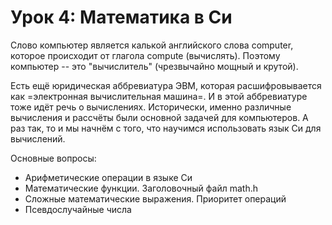 # Урок 4: Математика в Си

Слово компьютер является калькой английского слова computer, которое происходит от глагола compute (вычислять). Поэтому компьютер -- это "вычислитель" (чрезвычайно мощный и крутой).
 
Есть ещё юридическая аббревиатура ЭВМ, которая расшифровывается как =электронная вычислительная машина=. И в этой аббревиатуре тоже идёт речь о вычислениях. Исторически, именно различные вычисления и рассчёты были основной задачей для компьютеров. А раз так, то и мы начнём с того, что научимся использовать язык Си для вычислений.


Основные вопросы:
- Арифметические операции в языке Си
- Математические функции. Заголовочный файл math.h
- Сложные математические выражения. Приоритет операций
- Псевдослучайные числа